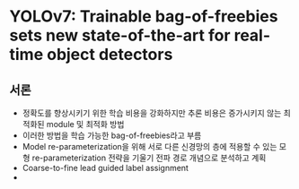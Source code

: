 # YOLOv7: Trainable bag-of-freebies sets new state-of-the-art for real-time object detectors

## 서론

- 정확도를 향상시키기 위한 학습 비용을 강화하지만 추론 비용은 증가시키지 않는 최적화된 module 및 최적화 방법
- 이러한 방법을 학습 가능한 bag-of-freebies라고 부름
- Model re-parameterization을 위해 서로 다른 신경망의 층에 적용할 수 있는 모형 re-parameterization 전략을 기울기 전파 경로 개념으로 분석하고 계획
- Coarse-to-fine lead guided label assignment
- 
